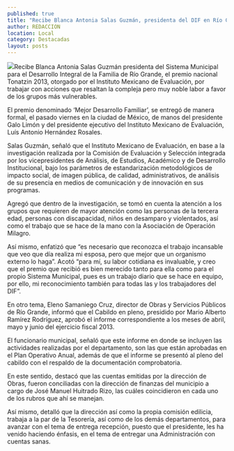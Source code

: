 ```yaml
---
published: true
title: "Recibe Blanca Antonia Salas Guzmán, presidenta del DIF en Río Grande el premio nacional"
author: REDACCION
location: Local
category: Destacadas
layout: posts
---
```


![](http://i.imgur.com/4H3fKMGm.jpg)Recibe Blanca Antonia Salas Guzmán presidenta del Sistema Municipal para el Desarrollo Integral de la Familia de Río Grande, el premio nacional Tonatzin 2013, otorgado por el Instituto Mexicano de Evaluación, por trabajar con acciones que resaltan la compleja pero muy noble labor a favor de los grupos más vulnerables.

El premio denominado ‘Mejor Desarrollo Familiar’, se entregó de manera formal, el pasado viernes en la ciudad de México, de manos del presidente Galo Limón y del presidente ejecutivo del Instituto Mexicano de Evaluación, Luís Antonio Hernández Rosales.

Salas Guzmán, señaló que el Instituto Mexicano de Evaluación, en base a la investigación realizada por la Comisión de Evaluación y Selección integrada por los vicepresidentes de Análisis, de Estudios, Académico y de Desarrollo Institucional, bajo los parámetros de estandarización metodológicos de impacto social, de imagen pública, de calidad, administrativos, de análisis de su presencia en medios de comunicación y de innovación en sus programas.

Agregó que dentro de la investigación, se tomó en cuenta la atención a los grupos que requieren de mayor atención como las personas de la tercera edad, personas con discapacidad, niños en desamparo y violentados, así como el trabajo que se hace de la mano con la Asociación de Operación Milagro.

Así mismo, enfatizó que “es necesario que reconozca el trabajo incansable que veo que día realiza mi esposa, pero que mejor que un organismo externo lo haga”. Acotó “para mí, su labor cotidiana es invaluable, y creo que el premio que recibió es bien merecido tanto para ella como para el propio Sistema Municipal, pues es un trabajo diario que se hace en equipo, por ello, mi reconocimiento también para todas las y los trabajadores del DIF”. 

En otro tema, Eleno Samaniego Cruz, director de Obras y Servicios Públicos de Río Grande, informó que el Cabildo en pleno, presidido por Mario Alberto Ramírez Rodríguez, aprobó el informe correspondiente a los meses de abril, mayo y junio del ejercicio fiscal 2013.

El funcionario municipal, señaló que este informe en donde se incluyen las actividades realizadas por el departamento, son las que están aprobadas en el Plan Operativo Anual, además de que el informe se presentó al pleno del cabildo con el respaldo de la documentación comprobatoria.

En este sentido, destacó que las cuentas emitidas por la dirección de Obras, fueron conciliadas con la dirección de finanzas del municipio a cargo de José Manuel Huitrado Rizo, las cuáles coincidieron en cada uno de los rubros que ahí se manejan.

Así mismo, detalló que la dirección así como la propia comisión edilicia, trabaja a la par de la Tesorería, así como de los demás departamentos, para avanzar con el tema de entrega recepción, puesto que el presidente, les ha venido haciendo énfasis, en el tema de entregar una Administración con cuentas sanas.
